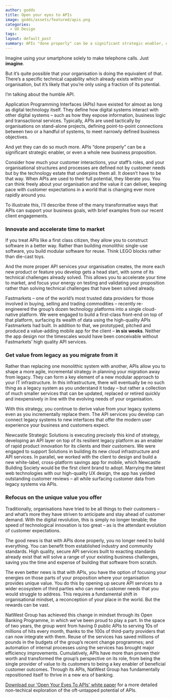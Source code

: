 ```yaml
---
author: godds
title: Open your eyes to APIs
image: godds/assets/featured/apis.png
categories:
  - UX Design
tags:
layout: default_post
summary: APIs "done properly" can be a significant strategic enabler, or even a whole new business proposition. This piece highlights some examples of this in action.
---
```


Imagine using your smartphone solely to make telephone calls. Just <b>imagine</b>.

But it’s quite possible that your organisation is doing the equivalent of that. There’s a specific technical capability which already exists within your organisation, but it’s likely that you’re only using a fraction of its potential. 

I’m talking about the humble API.

Application Programming Interfaces (APIs) have existed for almost as long as digital technology itself. They define how digital systems interact with other digital systems – such as how they expose information, business logic and transactional services. Typically, APIs are used tactically by organisations on stand-alone projects, defining point-to-point connections between two or a handful of systems, to meet narrowly defined business objectives.

And yet they can do so much more. APIs “done properly” can be a significant strategic enabler, or even a whole new business proposition.

Consider how much your customer interactions, your staff’s roles, and your organisational structures and processes are defined not by customer needs but by the technology estate that underpins them all. It doesn’t have to be that way. When APIs are used to their full potential, they liberate you. You can think freely about your organisation and the value it can deliver, keeping pace with customer expectations in a world that is changing ever more rapidly around you. 

To illustrate this, I’ll describe three of the many transformative ways that APIs can support your business goals, with brief examples from our recent client engagements.

### Innovate and accelerate time to market

If you treat APIs like a first class citizen, they allow you to construct software in a better way. Rather than building monolithic single-use software, you build modular software for reuse. Think LEGO blocks rather than die-cast toys. 

And the more proper API services your organisation creates, the more each new product or feature you develop gets a head start, with some of its technical challenges already solved. This allows you to accelerate your time to market, and focus your energy on testing and validating your proposition rather than solving technical challenges that have been solved already.

Fastmarkets – one of the world’s most trusted data providers for those involved in buying, selling and trading commodities – recently re-engineered the group’s dozen technology platforms into a single cloud-native platform. We were engaged to build a first-class front-end on top of that platform, surfacing its wealth of data using the high-quality APIs Fastmarkets had built. In addition to that, we prototyped, pitched and produced a value-adding mobile app for the client – <b>in six weeks</b>. Neither the app design nor the timescales would have been conceivable without Fastmarkets’ high quality API services.

### Get value from legacy as you migrate from it

Rather than replacing one monolithic system with another, APIs allow you to shape a more agile, incremental strategy in planning your migration away from legacy. They can form a key element of a new modular approach to your IT infrastructure. In this infrastructure, there will eventually be no such thing as a legacy system as you understand it today – but rather a collection of much smaller services that can be updated, replaced or retired quickly and inexpensively in line with the evolving needs of your organisation.

With this strategy, you continue to derive value from your legacy systems even as you incrementally replace them. The API services you develop can connect legacy systems to new interfaces that offer the modern user experience your business and customers expect.

Newcastle Strategic Solutions is executing precisely this kind of strategy, developing an API layer on top of its resilient legacy platform as an enabler of rapid product innovation for its clients and their customers. We were engaged to support Solutions in building its new cloud infrastructure and API services. In parallel, we worked with the client to design and build a new white-label, cross-platform savings app for mobile, which Newcastle Building Society would be the first client brand to adopt. Marrying the latest web technologies with our high-quality UX design, the app has yielded outstanding customer reviews – all while surfacing customer data from legacy systems via APIs.

### Refocus on the unique value you offer

Traditionally, organisations have tried to be all things to their customers – and what’s more they have striven to anticipate and stay ahead of customer demand. With the digital revolution, this is simply no longer tenable; the speed of technological innovation is too great – as is the attendant evolution of customer expectations.

The good news is that with APIs done properly, you no longer need to build everything. You can benefit from established industry and community standards. High quality, secure API services built to exacting standards already exist that will solve a range of your existing business challenges, saving you the time and expense of building that software from scratch.

The even better news is that with APIs, you have the option of focusing your energies on those parts of your proposition where your organisation provides unique value. You do this by opening up secure API services to a wider ecosystem of third parties who can meet customer needs that you would struggle to address. This requires a fundamental shift in organisational mindset, a reconception of your place in the world. But the rewards can be vast.

NatWest Group has achieved this change in mindset through its Open Banking Programme, in which we’ve been proud to play a part. In the space of two years, the group went from having 0 public APIs to serving 10s of millions of hits every month, thanks to the 100s of third-party providers that can now integrate with them. Reuse of the services has saved millions of pounds in the budgets of the group’s recent change programmes; and automation of internal processes using the services has brought major efficiency improvements. Cumulatively, APIs have more than proven their worth and transformed the group’s perspective on its role, from being the single provider of value to its customers to being a key enabler of beneficial customer outcomes. Through its APIs, NatWest Group has fundamentally repositioned itself to thrive in a new era of banking.

[Download our 'Open Your Eyes To APIs' white paper]({{site.baseurl}}/godds/assets/white-papers/open-your-eyes-to-apis.pdf) for a more detailed non-techical exploration of the oft-untapped potential of APIs.
